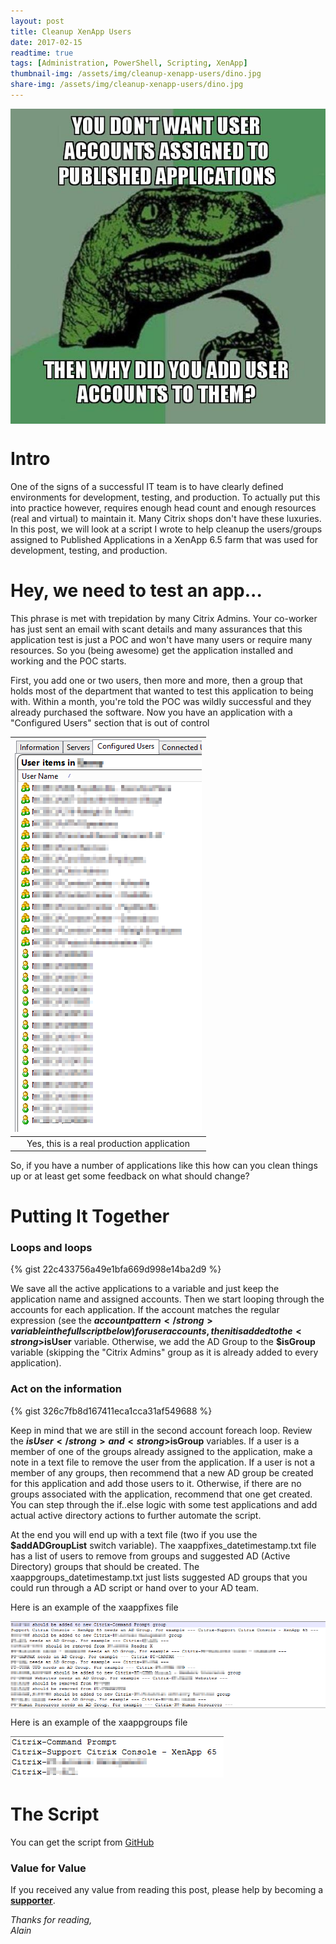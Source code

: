 ```yaml
---
layout: post
title: Cleanup XenApp Users
date: 2017-02-15
readtime: true
tags: [Administration, PowerShell, Scripting, XenApp]
thumbnail-img: /assets/img/cleanup-xenapp-users/dino.jpg
share-img: /assets/img/cleanup-xenapp-users/dino.jpg
---
```

<img 
    style="display: block;
		   margin-left: auto;
           margin-right: auto;"
    src="/assets/img/cleanup-xenapp-users/dino.jpg" 
    alt="dino">

# Intro #
One of the signs of a successful IT team is to have clearly defined environments for development, testing, and production. To actually put this into practice however, requires enough head count and enough resources (real and virtual) to maintain it. Many Citrix shops don't have these luxuries. In this post, we will look at a script I wrote to help cleanup the users/groups assigned to Published Applications in a XenApp 6.5 farm that was used for development, testing, and production.

# Hey, we need to test an app... #

This phrase is met with trepidation by many Citrix Admins. Your co-worker has just sent an email with scant details and many assurances that this application test is just a POC and won't have many users or require many resources. So you (being awesome) get the application installed and working and the POC starts.

First, you add one or two users, then more and more, then a group that holds most of the department that wanted to test this application to being with. Within a month, you're told the POC was wildly successful and they already purchased the software. Now you have an application with a "Configured Users" section that is out of control

| ![cleanup1.png](/assets/img/cleanup-xenapp-users/cleanup1.png) |
|:--:|
| Yes, this is a real production application |

So, if you have a number of applications like this how can you clean things up or at least get some feedback on what should change?

# Putting It Together #
### Loops and loops ###
{% gist 22c433756a49e1bfa669d998e14ba2d9 %}

We save all the active applications to a variable and just keep the application name and assigned accounts. Then we start looping through the accounts for each application. If the account matches the regular expression (see the <strong>$accountpattern</strong> variable in the full script below) for user accounts, then it is added to the <strong>$isUser</strong> variable. Otherwise, we add the AD Group to the <strong>$isGroup</strong> variable (skipping the "Citrix Admins" group as it is already added to every application).

### Act on the information ###
{% gist 326c7fb8d167411eca1cca31af549688  %}

Keep in mind that we are still in the second account foreach loop. Review the <strong>$isUser</strong> and <strong>$isGroup</strong> variables. If a user is a member of one of the groups already assigned to the application, make a note in a text file to remove the user from the application. If a user is not a member of any groups, then recommend that a new AD group be created for this application and add those users to it. Otherwise, if there are no groups associated with the application, recommend that one get created. You can step through the if..else logic with some test applications and add actual active directory actions to further automate the script.

At the end you will end up with a text file (two if you use the <strong>$addADGroupList</strong> switch variable). The xaappfixes_datetimestamp.txt file has a list of users to remove from groups and suggested AD (Active Directory) groups that should be created. The xaappgroups_datetimestamp.txt just lists suggested AD groups that you could run through a AD script or hand over to your AD team.

Here is an example of the xaappfixes file

<img 
    style="display: block;
		   margin-left: auto;
           margin-right: auto;"
    src="/assets/img/cleanup-xenapp-users/cleanup23.png" 
    alt="cleanup23">

Here is an example of the xaappgroups file

<img 
    style="margin-left: auto;
           margin-right: auto;"
    src="/assets/img/cleanup-xenapp-users/cleanup3.png" 
    alt="cleanup3">

# The Script #
You can get the script from <a href="https://github.com/alainassaf/cleanup-xaappsandaccts" target="_blank">GitHub</a>

### Value for Value
If you received any value from reading this post, please help by becoming a [**supporter**](https://www.paypal.com/donate?hosted_button_id=73HNLGA2SGLLU).

*Thanks for reading,*  
*Alain*
